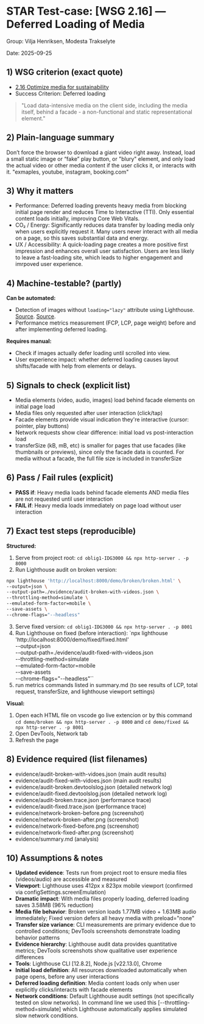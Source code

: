 # STAR Test-case: [WSG 2.16] — Deferred Loading of Media

Group: Vilja Henriksen, Modesta Trakselyte

Date: 2025-09-25

## 1) WSG criterion (exact quote)
- [2.16 Optimize media for sustainability](https://w3c.github.io/sustainableweb-wsg/#optimize-media-for-sustainability)
- Success Criterion: Deferred loading
> "Load data-intensive media on the client side, including the media itself, behind a facade - a non-functional and static representational element."

## 2) Plain-language summary
Don’t force the browser to download a giant video right away. Instead, load a small static image or “fake” play button, or "blury" element, and only load the actual video or other media content if the user clicks it, or interacts with it. "exmaples, youtube, instagram, booking.com"

## 3) Why it matters
- Performance: Deferred loading prevents heavy media from blocking initial page render and reduces Time to Interactive (TTI). Only essential content loads initially, improving Core Web Vitals.
- CO₂ / Energy: Significantly reduces data transfer by loading media only when users explicitly request it. Many users never interact with all media on a page, so this saves substantial data and energy.
- UX / Accessibility: A quick-loading page creates a more positive first impression and enhances overall user satisfaction. Users are less likely to leave a fast-loading site, which leads to higher engagement and imrpoved user experience.


## 4) Machine-testable? (partly)
**Can be automated:**
- Detection of images without `loading="lazy"` attribute using Lighthouse. [Source](https://web.dev/articles/browser-level-image-lazy-loading). [Source](https://developer.mozilla.org/en-US/docs/Web/Performance/Guides/Lazy_loading#images_and_iframes).
- Performance metrics measurement (FCP, LCP, page weight) before and after implementing deferred loading.

**Requires manual:**
- Check if images actually defer loading until scrolled into view.
- User experience impact: whether deferred loading causes layout shifts/facade with help from elements or delays.

## 5) Signals to check (explicit list)
- Media elements (video, audio, images) load behind facade elements on initial page load
- Media files only requested after user interaction (click/tap)
- Facade elements provide visual indication they're interactive (cursor: pointer, play buttons)
- Network requests show clear difference: initial load vs post-interaction load
- transferSize (kB, mB, etc) is smaller for pages that use facades (like thumbnails or previews), since only the facade data is counted. For media without a facade, the full file size is included in transferSize

## 6) Pass / Fail rules (explicit)
- **PASS if**: Heavy media loads behind facade elements AND media files are not requested until user interaction
- **FAIL if**: Heavy media loads immediately on page load without user interaction

## 7) Exact test steps (reproducible)
**Structured:**
1. Serve from project root: `cd oblig1-IDG3000 && npx http-server . -p 8000`
2. Run Lighthouse audit on broken version: 
```bash
npx lighthouse 'http://localhost:8000/demo/broken/broken.html' \
--output=json \
--output-path=./evidence/audit-broken-with-videos.json \
--throttling-method=simulate \
--emulated-form-factor=mobile \
--save-assets \
--chrome-flags="--headless"
```

3. Serve fixed version: `cd oblig1-IDG3000 && npx http-server . -p 8001` 
4. Run Lighthouse on fixed (before interaction): 
`npx lighthouse 'http://localhost:8000/demo/fixed/fixed.html' \
--output=json \
--output-path=./evidence/audit-fixed-with-videos.json \
--throttling-method=simulate \
--emulated-form-factor=mobile \
--save-assets \
--chrome-flags="--headless"``
5. run metrics commands listed in summary.md (to see results of LCP, total request, transferSize, and lighthouse viewport settings)

**Visual:**
1. Open each HTML file on vscode go live extencion or by this command `cd demo/broken && npx http-server . -p 8000` and `cd demo/fixed && npx http-server . -p 8001` 
2. Open DevTools, Network tab
3. Refresh the page


## 8) Evidence required (list filenames)
- evidence/audit-broken-with-vidoes.json (main audit results)
- evidence/audit-fixed-with-vidoes.json (main audit results)
- evidence/audit-broken.devtoolslog.json (detailed network log)
- evidence/audit-fixed.devtoolslog.json (detailed network log)
- evidence/audit-broken.trace.json (performance trace)
- evidence/audit-fixed.trace.json (performance trace)
- evidence/network-broken-before.png (screenshot)
- evidence/network-broken-after.png (screenshot)
- evidence/network-fixed-before.png (screenshot)
- evidence/network-fixed-after.png (screenshot)
- evidence/summary.md (analysis)


## 10) Assumptions & notes
- **Updated evidence**: Tests run from project root to ensure media files (videos/audio) are accessible and measured
- **Viewport**: Lighthouse uses 412px x 823px mobile viewport (confirmed via configSettings.screenEmulation)
- **Dramatic impact**: With media files properly loading, deferred loading saves 3.58MB (96% reduction)
- **Media file behavior**: Broken version loads 1.77MB video + 1.63MB audio immediately; Fixed version defers all heavy media with preload="none"
- **Transfer size variance**: CLI measurements are primary evidence due to controlled conditions; DevTools screenshots demonstrate loading behavior patterns
- **Evidence hierarchy**: Lighthouse audit data provides quantitative metrics; DevTools screenshots show qualitative user experience differences
- **Tools**: Lighthouse CLI [12.8.2], Node.js [v22.13.0], Chrome
- **Initial load definition**: All resources downloaded automatically when page opens, before any user interactions
- **Deferred loading definition**: Media content loads only when user explicitly clicks/interacts with facade elements
- **Network conditions**: Default Lighthouse audit settings (not specifically tested on slow networks). In command line we used this [--throttling-method=simulate] which Lighthouse automatically applies simulated slow network conditions. 

